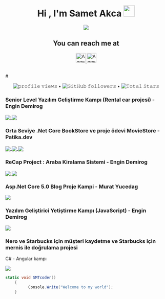  
 <h1 align="center">Hi , I'm Samet Akca  <img src="https://media.giphy.com/media/hvRJCLFzcasrR4ia7z/giphy.gif" width="35">   </h1>
<p align="center">
  <a href="https://github.com/smtdeveloper"><img src="https://readme-typing-svg.herokuapp.com?lines=Welcome+to+my+world;My+nickname+is+SMTcoder;Management+Information+Systems+Student;&center=true&width=500&height=50"></a>
</p>


   	
<h2 align="center">You can reach me at </h2>

<p align="center">

  

  <a href="https://www.linkedin.com/in/samet-akca-2a4bbb1a8/">
    <img src="https://www.vectorlogo.zone/logos/linkedin/linkedin-icon.svg" alt="Angel Santiago Jaime Zavala's LinkedIn Profile" height="30" width="30">
  </a>
   <a href="https://www.instagram.com/smtcoder/">
    <img src="https://www.vectorlogo.zone/logos/instagram/instagram-icon.svg" alt="Angel Santiago Jaime Zavala's LinkedIn Profile" height="30" width="30">
  </a>
 
</p>



<br>
 #

 <p align="center">
  <img src="https://gpvc.arturio.dev/smtdeveloper" alt="𝚙𝚛𝚘𝚏𝚒𝚕𝚎 𝚟𝚒𝚎𝚠𝚜"> •  
<!--   <img alt = "profile views" src="https://komarev.com/ghpvc/?username=JayantGoel001&style=flat&color=brightgreen"> •    -->
  <img alt="𝙶𝚒𝚝𝙷𝚞𝚋 𝚏𝚘𝚕𝚕𝚘𝚠𝚎𝚛𝚜" src="https://img.shields.io/github/followers/smtdeveloper?label=Followers&style=social"> •   
  <img src="https://img.shields.io/github/stars/smtdeveloper?label=Stars" alt="𝚃𝚘𝚝𝚊𝚕 𝚂𝚝𝚊𝚛𝚜">
</p>
 
 
  ### Senior Level Yazılım Geliştirme Kampı (Rental car projesi) - Engin Demirog
 
 <a href="https://github.com/smtdeveloper/nArchitecture">
  <img align="center" src="https://github-readme-stats.vercel.app/api/pin/?username=smtdeveloper&repo=ReCarProject&theme=react&include_all_commits=true&count_private=true" />
</a>

  <a href="https://github.com/smtdeveloper/Kodlama.io.Devs">
  <img align="center" src="https://github-readme-stats.vercel.app/api/pin/?username=smtdeveloper&repo=ReCar-FrontEnd&theme=react&include_all_commits=true&count_private=true" />
</a>
 
  ### Orta Seviye .Net Core BookStore ve proje ödevi MovieStore - Patika.dev 
 
 <a href="https://github.com/smtdeveloper/nArchitecture">
  <img align="center" src="https://github-readme-stats.vercel.app/api/pin/?username=smtdeveloper&repo=ReCarProject&theme=react&include_all_commits=true&count_private=true" />
</a>

 <a href="https://github.com/smtdeveloper/nArchitecture">
  <img align="center" src="https://github-readme-stats.vercel.app/api/pin/?username=smtdeveloper&repo=ReCarProject&theme=react&include_all_commits=true&count_private=true" />
</a>

 <a href="https://github.com/smtdeveloper/nArchitecture">
  <img align="center" src="https://github-readme-stats.vercel.app/api/pin/?username=smtdeveloper&repo=ReCarProject&theme=react&include_all_commits=true&count_private=true" />
</a>
 
 ### ReCap Project : Araba Kiralama Sistemi - Engin Demirog
 
 <a href="https://github.com/smtdeveloper/ReCarProject">
  <img align="center" src="https://github-readme-stats.vercel.app/api/pin/?username=smtdeveloper&repo=ReCarProject&theme=react&include_all_commits=true&count_private=true" />
</a>

  <a href="https://github.com/smtdeveloper/ReCar-FrontEnd">
  <img align="center" src="https://github-readme-stats.vercel.app/api/pin/?username=smtdeveloper&repo=ReCar-FrontEnd&theme=react&include_all_commits=true&count_private=true" />
</a>
 
 
   ### Asp.Net Core 5.0 Blog Proje Kampi - Murat Yucedag
 
 <a href="https://github.com/smtdeveloper/BlogProjeKampi">
  <img align="center" src="https://github-readme-stats.vercel.app/api/pin/?username=smtdeveloper&repo=BlogProjeKampi&theme=react&include_all_commits=true&count_private=true" />
</a>
 
  ### Yazılım Geliştirici Yetiştirme Kampı (JavaScript) - Engin Demirog
 
 <a href="https://github.com/smtdeveloper/JScamp">
  <img align="center" src="https://github-readme-stats.vercel.app/api/pin/?username=smtdeveloper&repo=JScamp&theme=react&include_all_commits=true&count_private=true" />
</a>
 



   ### Nero ve Starbucks için müşteri kaydetme ve Starbucks için mernis ile doğrulama projesi
C# - Angular kampı

 <a href="https://github.com/smtdeveloper/InterfaceAbstractDemo">
  <img align="center" src="https://github-readme-stats.vercel.app/api/pin/?username=smtdeveloper&repo=InterfaceAbstractDemo&theme=react&include_all_commits=true&count_private=true" />
</a>


<br>

 
```C#
static void SMTcoder()
    {
          Console.Write("Welcome to my world");
    }
```


  
   



 
